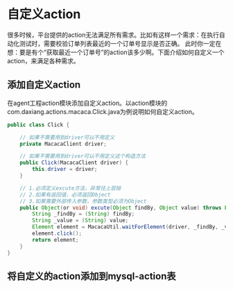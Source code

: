 # 自定义action

很多时候，平台提供的action无法满足所有需求。比如有这样一个需求：在执行自动化测试时，需要校验订单列表最近的一个订单号显示是否正确。
此时你一定在想：要是有个“获取最近一个订单号”的action该多少啊。下面介绍如何自定义一个action，来满足各种需求。

## 添加自定义action
在agent工程action模块添加自定义action。以action模块的com.daxiang.actions.macaca.Click.java为例说明如何自定义action。
```java
public class Click {

    // 如果不需要用到driver可以不用定义
    private MacacaClient driver;

    // 如果不需要用到driver可以不用定义这个构造方法
    public Click(MacacaClient driver) {
        this.driver = driver;
    }

    // 1.必须定义excute方法，异常往上层抛
    // 2.如果有返回值，必须返回Object
    // 3.如果需要外部传入参数，参数类型必须为Object
    public Object(or void) excute(Object findBy, Object value) throws Exception {
        String _findBy = (String) findBy;
        String _value = (String) value;
        Element element = MacacaUtil.waitForElement(driver, _findBy, _value, ImplicitlyWait.DEFAULT_MILLISECOND);
        element.click();
        return element;
    }
}
```

## 将自定义的action添加到mysql-action表
